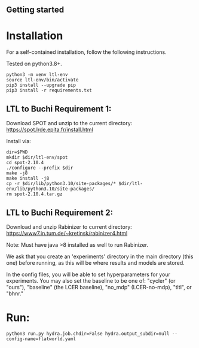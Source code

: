## Getting started

# Installation

For a self-contained installation, follow the following instructions.

Tested on python3.8+.
```
python3 -m venv ltl-env
source ltl-env/bin/activate
pip3 install --upgrade pip
pip3 install -r requirements.txt
```

## LTL to Buchi Requirement 1:
Download SPOT and unzip to the current directory:
https://spot.lrde.epita.fr/install.html

Install via:
```
dir=$PWD
mkdir $dir/ltl-env/spot
cd spot-2.10.4
./configure --prefix $dir
make -j8
make install -j8
cp -r $dir/lib/python3.10/site-packages/* $dir/ltl-env/lib/python3.10/site-packages/
rm spot-2.10.4.tar.gz 
```

## LTL to Buchi Requirement 2:
Download and unzip Rabinizer to current directory:
https://www7.in.tum.de/~kretinsk/rabinizer4.html

Note: Must have java >8 installed as well to run Rabinizer.

We ask that you create an 'experiments' directory in the main directory (this one) before running, as this will be where results and models are stored.

In the config files, you will be able to set hyperparameters for your experiments. You may also set the baseline to be one of: "cycler" (or "ours"), "baseline" (the LCER baseline), "no_mdp" (LCER-no-mdp), "tltl", or "bhnr."

# Run:

```
python3 run.py hydra.job.chdir=False hydra.output_subdir=null --config-name=flatworld.yaml
```

